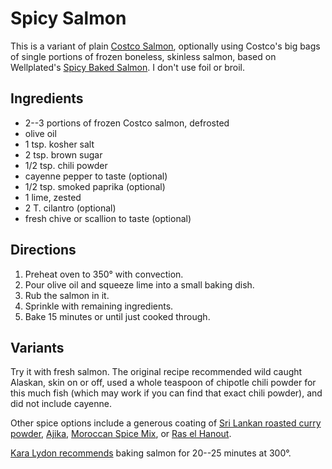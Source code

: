 # Spicy Salmon

This is a variant of plain [Costco Salmon](../fish/costcoSalmon.md), optionally using Costco's big bags of single portions of frozen boneless, skinless salmon, based on Wellplated's [Spicy Baked Salmon](https://www.wellplated.com/spicy-baked-salmon/).  I don't use foil or broil.

## Ingredients

* 2--3 portions of frozen Costco salmon, defrosted
* olive oil
* 1 tsp. kosher salt
* 2 tsp. brown sugar
* 1/2 tsp. chili powder
* cayenne pepper to taste (optional)
* 1/2 tsp. smoked paprika (optional)
* 1 lime, zested
* 2 T. cilantro (optional)
* fresh chive or scallion to taste (optional)

## Directions

1. Preheat oven to 350° with convection.
2. Pour olive oil and squeeze lime into a small baking dish.
3. Rub the salmon in it.
4. Sprinkle with remaining ingredients.
5. Bake 15 minutes or until just cooked through.

## Variants

Try it with fresh salmon.  The original recipe recommended wild caught Alaskan, skin on or off, used a whole teaspoon of chipotle chili powder for this much fish (which may work if you can find that exact chili powder), and did not include cayenne.

Other spice options include a generous coating of [Sri Lankan roasted curry powder](../appetizers/roastedCurryPowder.md), [Ajika](https://cleanplates.com/shopping/trader-joes-ajika-spice-blend/), [Moroccan Spice Mix](../vegetables/spiceMix.md), or [Ras el Hanout](https://www.epicurious.com/recipes/food/views/ras-el-hanout-101070).

[Kara Lydon recommends](https://karalydon.com/recipes/the-best-way-to-cook-salmon-slow-cooked-salmon/) baking salmon for 20--25 minutes at 300°.
